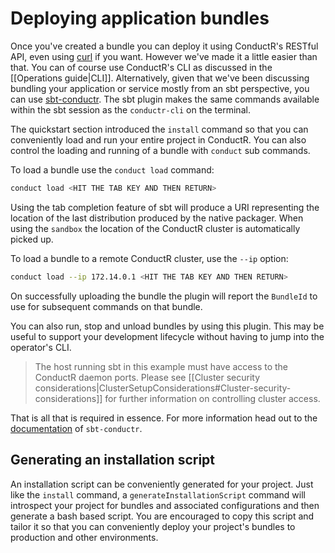 # Deploying application bundles

Once you've created a bundle you can deploy it using ConductR's RESTful API, even using [curl](http://curl.haxx.se/) if you want. However we've made it a little easier than that. You can of course use ConductR's CLI as discussed in the [[Operations guide|CLI]]. Alternatively, given that we've been discussing bundling your application or service mostly from an sbt perspective, you can use [sbt-conductr](https://github.com/sbt/sbt-conductr#sbt-conductr). The sbt plugin makes the same commands available within the sbt session as the `conductr-cli` on the terminal.

The quickstart section introduced the `install` command so that you can conveniently load and run your entire project in ConductR. You can also control the loading and running of a bundle with `conduct` sub commands.

To load a bundle use the `conduct load` command:

```bash
conduct load <HIT THE TAB KEY AND THEN RETURN>
```

Using the tab completion feature of sbt will produce a URI representing the location of the last distribution
produced by the native packager. When using the `sandbox` the location of the ConductR cluster is automatically picked up.

To load a bundle to a remote ConductR cluster, use the `--ip` option:

```bash
conduct load --ip 172.14.0.1 <HIT THE TAB KEY AND THEN RETURN>
```

On successfully uploading the bundle the plugin will report the `BundleId` to use for subsequent commands on that bundle.

You can also run, stop and unload bundles by using this plugin. This may be useful to support your development lifecycle without having to jump into the operator's CLI.

> The host running sbt in this example must have access to the ConductR daemon ports. Please see  [[Cluster security considerations|ClusterSetupConsiderations#Cluster-security-considerations]] for further information on controlling cluster access.

That is all that is required in essence. For more information head out to the [documentation](https://github.com/sbt/sbt-conductr/blob/master/README.md) of `sbt-conductr`.

## Generating an installation script

An installation script can be conveniently generated for your project. Just like the `install` command, a `generateInstallationScript` command will introspect your project for bundles and associated configurations and then generate a bash based script. You are encouraged to copy this script and tailor it so that you can conveniently deploy your project's bundles to production and other environments.